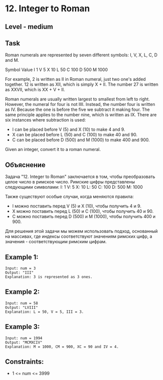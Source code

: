 # 12. Integer to Roman


## Level - medium


## Task
Roman numerals are represented by seven different symbols: I, V, X, L, C, D and M.

Symbol       Value
I             1
V             5
X             10
L             50
C             100
D             500
M             1000

For example, 2 is written as II in Roman numeral, just two one's added together. 
12 is written as XII, which is simply X + II. The number 27 is written as XXVII, which is XX + V + II.

Roman numerals are usually written largest to smallest from left to right. 
However, the numeral for four is not IIII. Instead, the number four is written as IV. 
Because the one is before the five we subtract it making four. 
The same principle applies to the number nine, which is written as IX. 
There are six instances where subtraction is used:
- I can be placed before V (5) and X (10) to make 4 and 9.
- X can be placed before L (50) and C (100) to make 40 and 90.
- C can be placed before D (500) and M (1000) to make 400 and 900.

Given an integer, convert it to a roman numeral.


## Объяснение
Задача "12. Integer to Roman" заключается в том, чтобы преобразовать целое число в римское число. 
Римские цифры представлены следующими символами:
I: 1
V: 5
X: 10
L: 50
C: 100
D: 500
M: 1000

Также существуют особые случаи, когда меняются правила:
- I можно поставить перед V (5) и X (10), чтобы получить 4 и 9.
- X можно поставить перед L (50) и C (100), чтобы получить 40 и 90.
- C можно поставить перед D (500) и M (1000), чтобы получить 400 и 900.

Для решения этой задачи мы можем использовать подход, основанный на массивах, где индексы соответствуют значениям римских цифр, 
а значения - соответствующим римским цифрам.


## Example 1:
````
Input: num = 3
Output: "III"
Explanation: 3 is represented as 3 ones.
````


## Example 2:
````
Input: num = 58
Output: "LVIII"
Explanation: L = 50, V = 5, III = 3.
````


## Example 3:
````
Input: num = 1994
Output: "MCMXCIV"
Explanation: M = 1000, CM = 900, XC = 90 and IV = 4.
````


## Constraints:
- 1 <= num <= 3999